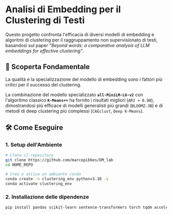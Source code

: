 # Analisi di Embedding per il Clustering di Testi

Questo progetto confronta l'efficacia di diversi modelli di embedding e algoritmi di clustering per il raggruppamento non supervisionato di testi, basandosi sul paper *"Beyond words: a comparative analysis of LLM embeddings for effective clustering"*.

## 🚀 Scoperta Fondamentale

La qualità e la specializzazione del modello di embedding sono i fattori più critici per il successo del clustering.

La combinazione del modello specializzato **`all-MiniLM-L6-v2`** con l'algoritmo classico **`K-Means++`** ha fornito i risultati migliori (`ARI ≈ 0.90`), dimostrandosi più efficace di modelli generalisti più grandi (`BLOOMZ-3B`) e di metodi di deep clustering più complessi (`CAEclust`, `Deep K-Means`).

## 🛠️ Come Eseguire

### 1. Setup dell'Ambiente

```bash
# Clona il repository
git clone https://github.com/marcopibbes/DM_lab
cd NOME_REPO

# Crea e attiva un ambiente conda
conda create -n clustering_env python=3.10 -y
conda activate clustering_env

```

### 2. Installazione delle dipendenze

```bash
pip install pandas scikit-learn sentence-transformers torch tqdm accelerate scipy
```